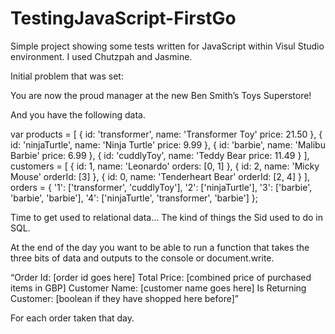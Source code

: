 # TestingJavaScript-FirstGo

Simple project showing some tests written for JavaScript within Visul Studio environment.  I used Chutzpah and Jasmine.

Initial problem that was set:


You are now the proud manager at the new Ben Smith’s Toys Superstore!

And you have the following data.

var products = [
{
id: 'transformer',
name: 'Transformer Toy'
price: 21.50
},
{
id: 'ninjaTurtle',
name: 'Ninja Turtle'
price: 9.99
},
{
id: 'barbie',
name: 'Malibu Barbie'
price: 6.99
},
{
id: 'cuddlyToy',
name: 'Teddy Bear
price: 11.49
}
],
customers = [
{
id: 1,
name: 'Leonardo'
orders: [0, 1]
},
{
id: 2,
name: 'Micky Mouse'
orderId: [3]
},
{
id: 0,
name: 'Tenderheart Bear'
orderId: [2, 4]
}
],
orders = {
'1': ['transformer', 'cuddlyToy'],
'2': ['ninjaTurtle'],
'3': ['barbie', 'barbie', 'barbie'],
'4': ['ninjaTurtle', 'transformer', 'barbie']
};

Time to get used to relational data… The kind of things the Sid used to do in SQL.

At the end of the day you want to be able to run a function that takes the three bits of data and outputs to the console or document.write.

“Order Id: [order id goes here] Total Price: [combined price of purchased items in GBP] Customer Name: [customer name goes here] Is Returning Customer: [boolean if they have shopped here before]”

For each order taken that day.


